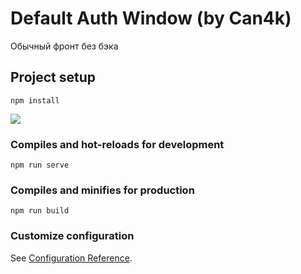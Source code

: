 # Default Auth Window (by Can4k)

Обычный фронт без бэка

## Project setup
```
npm install
```

<img src="https://downloader.disk.yandex.ru/preview/caaec232f2d16ae2f7fe067947e94c00318df6fdc67f1429d9b55df747ab06f1/622a0349/piGX2YXMn9GT9U8TEmt2w4ZZafmfaQMgom3G7_NaIquVPfsAaEpgZ7v7T3jsKp6a0Hi49_Kk1nb8G0oiW6gEdA%3D%3D?uid=0&filename=Screenshot_2.png&disposition=inline&hash=&limit=0&content_type=image%2Fpng&owner_uid=0&tknv=v2&size=1920x942">

### Compiles and hot-reloads for development
```
npm run serve
```

### Compiles and minifies for production
```
npm run build
```

### Customize configuration
See [Configuration Reference](https://cli.vuejs.org/config/).

